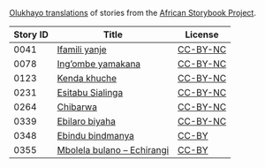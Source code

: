 [Olukhayo translations](http://my.africanstorybook.org/language/olukhayo) of stories from the [African Storybook Project](http://my.africanstorybook.org).

Story ID | Title | License
-------- | ----- | -------
0041 | [Ifamili yanje](http://my.africanstorybook.org/stories/ifamili-yanje) | [CC-BY-NC](http://creativecommons.org/licenses/by-nc/3.0/)
0078 | [Ing’ombe yamakana](http://my.africanstorybook.org/stories/ing’ombe-yamakana) | [CC-BY-NC](http://creativecommons.org/licenses/by-nc/3.0/)
0123 | [Kenda khuche](http://my.africanstorybook.org/stories/kenda-khuche) | [CC-BY-NC](http://creativecommons.org/licenses/by-nc/3.0/)
0231 | [Esitabu Sialinga](http://my.africanstorybook.org/stories/esitabu-sialinga) | [CC-BY-NC](http://creativecommons.org/licenses/by-nc/3.0/)
0264 | [Chibarwa](http://my.africanstorybook.org/stories/chibarwa-0) | [CC-BY-NC](http://creativecommons.org/licenses/by-nc/3.0/)
0339 | [Ebilaro biyaha](http://my.africanstorybook.org/stories/ebilaro-biyaha) | [CC-BY-NC](http://creativecommons.org/licenses/by-nc/3.0/)
0348 | [Ebindu bindmanya](http://my.africanstorybook.org/stories/ebindu-bindmanya) | [CC-BY](https://creativecommons.org/licenses/by/3.0/)
0355 | [Mbolela bulano – Echirangi](http://my.africanstorybook.org/stories/mbolela-bulano-–-echirangi) | [CC-BY](https://creativecommons.org/licenses/by/3.0/)
